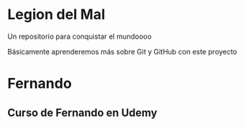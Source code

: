 # Legion del Mal
Un repositorio para conquistar el mundoooo

Básicamente aprenderemos más sobre Git y GitHub con este proyecto


# Fernando


## Curso de Fernando en Udemy
